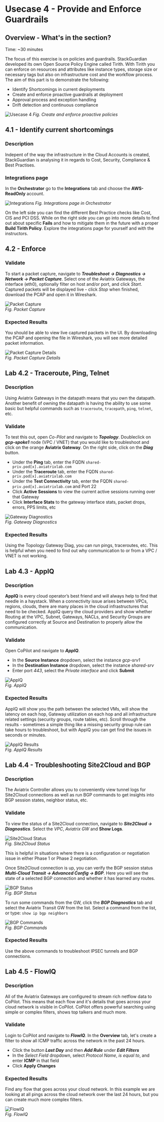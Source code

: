 # Usecase 4 - Provide and Enforce Guardrails

## Overview - What's in the section?
Time: ~30 minutes  

The focus of this exercise is on policies and guardrails. StackGuardian developed its own Open Source Policy Engine called Tirith. With Tirith you can enforce on resources and attributes like instance types, storage size or necessary tags but also on infrastructure cost and the workflow process. 
The aim of this part is to demonstrate the following:

* Identify Shortcomings in current deployments
* Create and enforce proactive guardrails at deployment
* Approval process and exception handling 
* Drift detection and continuous compliance

![Usecase 4](image/usecase4.png)
_Fig. Create and enforce proactive policies_

## 4.1 - Identify current shortcomings
### Description
Indepent of the way the infrastructure in the Cloud Accounts is created, StackGuardian is analysing it in regards to Cost, Security, Compliance & Best Practises. 

### Integrations page
In the **Orchestrator** go to the **Integrations** tab and choose the **AWS-ReadOnly** account. 

![Integrations](image/integrations.png)
_Fig. Integrations page in Orchestrator_


On the left side you can find the different Best Practice checks like Cost, CIS and PCI DSS. While on the right side you can go into more details to find out about specific **Fails** and how to mitigate them in the future with a proper **Build Tirith Policy**. Explore the integrations page for yourself and with the instructors. 

## 4.2 - Enforce 
### Validate
To start a packet capture, navigate to **_Troubleshoot -> Diagnostics -> Network -> Packet Capture_**.  Select one of the Aviatrix Gateways, the interface (eth0), optionally filter on host and/or port, and click _Start_.  Captured packets will be displayed live - click _Stop_ when finished, download the PCAP and open it in Wireshark.

![Packet Capture](images/packet-capture.png)  
_Fig. Packet Capture_  
### Expected Results
You should be able to view live captured packets in the UI.  By downloading the PCAP and opening the file in Wireshark, you will see more detailed packet information.

![Packet Capture Details](images/packet-capture-details.png)  
_Fig. Packet Capture Details_  

## Lab 4.2 - Traceroute, Ping, Telnet
### Description
Using Aviatrix Gateways in the datapath means that you own the datapath.  Another benefit of owning the datapath is having the ability to use some basic but helpful commands such as ```traceroute```, ```tracepath```, ```ping```, ```telnet```, etc.
### Validate
To test this out, open _Co-Pilot_ and navigate to **_Topology_**.  Doubleclick on **_gcp-spoke1_** node (VPC / VNET) that you would like to troubleshoot and click on the orange **Aviatrix Gateway**.  On the right side, click on the **_Diag_** button.  

* Under the **Ping** tab, enter the FQDN ```shared-priv.pod[x].aviatrixlab.com```
* Under the **Traceroute** tab, enter the FQDN ```shared-priv.pod[x].aviatrixlab.com```
* Under the **Test Connectivity** tab, enter the FQDN ```shared-priv.pod[x].aviatrixlab.com``` and Port 22
* Click **Active Sessions** to view the current active sessions running over that Gateway
* Click **Interface Stats** to the gateway interface stats, packet drops, errors, PPS limits, etc

![Gateway Diagnostics](images/gateway-diag.png)  
_Fig. Gateway Diagnostics_  

### Expected Results
Using the Topology Gateway Diag, you can run pings, traceroutes, etc.  This is helpful when you need to find out why communication to or from a VPC / VNET is not working.

## Lab 4.3 - AppIQ
### Description
**AppIQ** is every cloud operator’s best friend and will always help to find that needle in a haystack.  When a connectivity issue arises between VPCs, regions, clouds, there are many places in the cloud infrastructures that need to be checked.  AppIQ query the cloud providers and show whether Routing at the VPC, Subnet, Gateways, NACLs, and Security Groups are configured correctly at Source and Destination to properly allow the communication.
### Validate
Open CoPilot and navigate to **_AppIQ_**.
* In the **Source Instance** dropdown, select the instance _gcp-srv1_
* In the **Destination Instance** dropdown, select the instance _shared-srv_
* Enter port _443_, select the _Private interface_ and click **Submit**

![AppIQ](images/appiq-config.png)  
_Fig. AppIQ_  

### Expected Results
AppIQ will show you the path between the selected VMs, will show the latency on each hop, Gateway utilization on each hop and all infrastructure related settings (security groups, route tables, etc).  Scroll through the results - sometimes a simple thing like a missing security group rule can take hours to troubleshoot, but with AppIQ you can get find the issues in seconds or minutes.  

![AppIQ Results](images/appiq-results.png)  
_Fig. AppIQ Results_  

## Lab 4.4 - Troubleshooting Site2Cloud and BGP
### Description
The Aviatrix Controller allows you to conveniently view tunnel logs for Site2Cloud connections as well as run BGP commands to get insights into BGP session states, neighbor status, etc.
### Validate
To view the status of a Site2Cloud connection, navigate to **_Site2Cloud -> Diagnostics_**.  Select the _VPC_, _Aviatrix GW_ and **Show Logs**.

![Site2Cloud Status](images/site2cloud-status.png)  
_Fig. Site2Cloud Status_  

This is helpful in situations where there is a configuration or negotiation issue in either Phase 1 or Phase 2 negotiation.  

Once Site2Cloud connection is up, you can verify the BGP session status **_Multi-Cloud Transit -> Advanced Config -> BGP_**.  Here you will see the state of a selected BGP connection and whether it has learned any routes.  

![BGP Status](images/bgp-status.png)  
_Fig. BGP Status_  

To run some commands from the GW, click the **_BGP Diagnostics_** tab and select the Aviatrix Transit GW from the list.  Select a command from the list, or type:  ```show ip bgp neighbors```

![BGP Commands](images/bgp-commands.png)  
_Fig. BGP Commands_  

### Expected Results
Use the above commands to troubleshoot IPSEC tunnels and BGP connections.

## Lab 4.5 - FlowIQ
### Description
All of the Aviatrix Gateways are configured to stream rich netflow data to CoPilot.  This means that each flow and it's details that goes across your cloud network is visible in CoPilot.  CoPilot offers powerful searching using simple or complex filters, shows top talkers and much more.
### Validate
Login to CoPilot and navigate to **_FlowIQ_**.  In the **Overview** tab, let's create a filter to show all ICMP traffic across the network in the past 24 hours.  

* Click the button **_Last Day_** and then **_Add Rule_** under **_Edit Filters_**
* In the _Select Field_ dropdown, select _Protocol Name_, _is equal to_, and enter **ICMP** in that field
* Click **Apply Changes**

### Expected Results
Find any flow that goes across your cloud network.  In this example we are looking at all pings across the cloud network over the last 24 hours, but you can create much more complex filters.

![FlowIQ](images/flowiq.png)  
_Fig. FlowIQ_ 